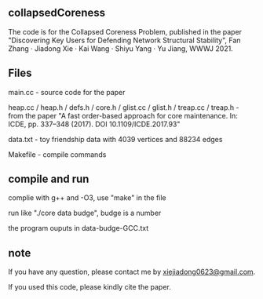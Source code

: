 ## collapsedCoreness

The code is for the Collapsed Coreness Problem, published in the paper "Discovering Key Users for Defending Network Structural Stability", Fan Zhang · Jiadong Xie · Kai Wang · Shiyu Yang · Yu Jiang, WWWJ 2021.

## Files

main.cc - source code for the paper

heap.cc / heap.h / defs.h / core.h / glist.cc / glist.h / treap.cc / treap.h - from the paper "A fast order-based approach for core maintenance. In: ICDE, pp. 337–348 (2017). DOI 10.1109/ICDE.2017.93"

data.txt - toy friendship data with 4039 vertices and 88234 edges

Makefile - compile commands

## compile and run

complie with g++ and -O3, use "make" in the file

run like "./core data budge", budge is a number

the program ouputs in data-budge-GCC.txt

## note

If you have any question, please contact me by xiejiadong0623@gmail.com.

If you used this code, please kindly cite the paper.